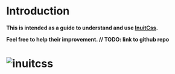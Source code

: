 # Introduction
**This is intended as a guide to understand and use [InuitCss](https://github.com/inuitcss/inuitcss).**

**Feel free to help their improvement. // TODO: link to github repo**

# ![inuitcss](http://inuitcss.com/img/logo.png)
